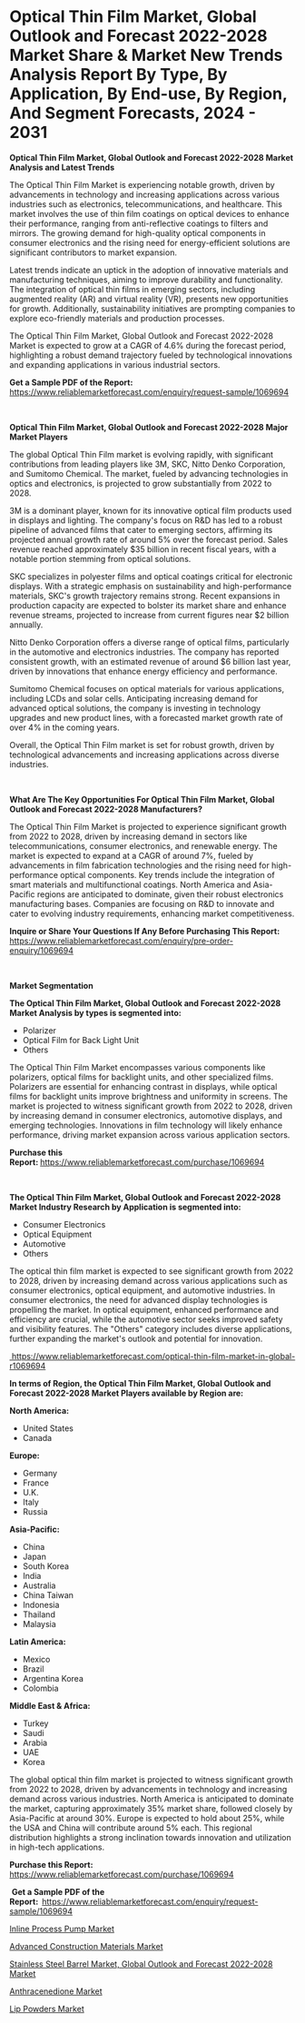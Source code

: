<p><h1>Optical Thin Film Market, Global Outlook and Forecast 2022-2028 Market Share & Market New Trends Analysis Report By Type, By Application, By End-use, By Region, And Segment Forecasts, 2024 - 2031</h1></p><p><strong>Optical Thin Film Market, Global Outlook and Forecast 2022-2028 Market Analysis and Latest Trends</strong></p>
<p><p>The Optical Thin Film Market is experiencing notable growth, driven by advancements in technology and increasing applications across various industries such as electronics, telecommunications, and healthcare. This market involves the use of thin film coatings on optical devices to enhance their performance, ranging from anti-reflective coatings to filters and mirrors. The growing demand for high-quality optical components in consumer electronics and the rising need for energy-efficient solutions are significant contributors to market expansion.</p><p>Latest trends indicate an uptick in the adoption of innovative materials and manufacturing techniques, aiming to improve durability and functionality. The integration of optical thin films in emerging sectors, including augmented reality (AR) and virtual reality (VR), presents new opportunities for growth. Additionally, sustainability initiatives are prompting companies to explore eco-friendly materials and production processes. </p><p>The Optical Thin Film Market, Global Outlook and Forecast 2022-2028 Market is expected to grow at a CAGR of 4.6% during the forecast period, highlighting a robust demand trajectory fueled by technological innovations and expanding applications in various industrial sectors.</p></p>
<p><strong>Get a Sample PDF of the Report:&nbsp;</strong> <a href="https://www.reliablemarketforecast.com/enquiry/request-sample/1069694">https://www.reliablemarketforecast.com/enquiry/request-sample/1069694</a></p>
<p>&nbsp;</p>
<p><strong>Optical Thin Film Market, Global Outlook and Forecast 2022-2028 Major Market Players</strong></p>
<p><p>The global Optical Thin Film market is evolving rapidly, with significant contributions from leading players like 3M, SKC, Nitto Denko Corporation, and Sumitomo Chemical. The market, fueled by advancing technologies in optics and electronics, is projected to grow substantially from 2022 to 2028. </p><p>3M is a dominant player, known for its innovative optical film products used in displays and lighting. The company's focus on R&D has led to a robust pipeline of advanced films that cater to emerging sectors, affirming its projected annual growth rate of around 5% over the forecast period. Sales revenue reached approximately $35 billion in recent fiscal years, with a notable portion stemming from optical solutions.</p><p>SKC specializes in polyester films and optical coatings critical for electronic displays. With a strategic emphasis on sustainability and high-performance materials, SKC's growth trajectory remains strong. Recent expansions in production capacity are expected to bolster its market share and enhance revenue streams, projected to increase from current figures near $2 billion annually.</p><p>Nitto Denko Corporation offers a diverse range of optical films, particularly in the automotive and electronics industries. The company has reported consistent growth, with an estimated revenue of around $6 billion last year, driven by innovations that enhance energy efficiency and performance.</p><p>Sumitomo Chemical focuses on optical materials for various applications, including LCDs and solar cells. Anticipating increasing demand for advanced optical solutions, the company is investing in technology upgrades and new product lines, with a forecasted market growth rate of over 4% in the coming years.</p><p>Overall, the Optical Thin Film market is set for robust growth, driven by technological advancements and increasing applications across diverse industries.</p></p>
<p>&nbsp;</p>
<p><strong>What Are The Key Opportunities For Optical Thin Film Market, Global Outlook and Forecast 2022-2028 Manufacturers?</strong></p>
<p><p>The Optical Thin Film Market is projected to experience significant growth from 2022 to 2028, driven by increasing demand in sectors like telecommunications, consumer electronics, and renewable energy. The market is expected to expand at a CAGR of around 7%, fueled by advancements in film fabrication technologies and the rising need for high-performance optical components. Key trends include the integration of smart materials and multifunctional coatings. North America and Asia-Pacific regions are anticipated to dominate, given their robust electronics manufacturing bases. Companies are focusing on R&D to innovate and cater to evolving industry requirements, enhancing market competitiveness.</p></p>
<p><strong>Inquire or Share Your Questions If Any Before Purchasing This Report:</strong> <a href="https://www.reliablemarketforecast.com/enquiry/pre-order-enquiry/1069694">https://www.reliablemarketforecast.com/enquiry/pre-order-enquiry/1069694</a></p>
<p>&nbsp;</p>
<p><strong>Market Segmentation</strong></p>
<p><strong>The Optical Thin Film Market, Global Outlook and Forecast 2022-2028 Market Analysis by types is segmented into:</strong></p>
<p><ul><li>Polarizer</li><li>Optical Film for Back Light Unit</li><li>Others</li></ul></p>
<p><p>The Optical Thin Film Market encompasses various components like polarizers, optical films for backlight units, and other specialized films. Polarizers are essential for enhancing contrast in displays, while optical films for backlight units improve brightness and uniformity in screens. The market is projected to witness significant growth from 2022 to 2028, driven by increasing demand in consumer electronics, automotive displays, and emerging technologies. Innovations in film technology will likely enhance performance, driving market expansion across various application sectors.</p></p>
<p><strong>Purchase this Report:&nbsp;</strong><a href="https://www.reliablemarketforecast.com/purchase/1069694">https://www.reliablemarketforecast.com/purchase/1069694</a></p>
<p>&nbsp;</p>
<p><strong>The Optical Thin Film Market, Global Outlook and Forecast 2022-2028 Market Industry Research by Application is segmented into:</strong></p>
<p><ul><li>Consumer Electronics</li><li>Optical Equipment</li><li>Automotive</li><li>Others</li></ul></p>
<p><p>The optical thin film market is expected to see significant growth from 2022 to 2028, driven by increasing demand across various applications such as consumer electronics, optical equipment, and automotive industries. In consumer electronics, the need for advanced display technologies is propelling the market. In optical equipment, enhanced performance and efficiency are crucial, while the automotive sector seeks improved safety and visibility features. The "Others" category includes diverse applications, further expanding the market's outlook and potential for innovation.</p></p>
<p><a href="https://www.reliablemarketforecast.com/optical-thin-film-market-in-global-r1069694">&nbsp;https://www.reliablemarketforecast.com/optical-thin-film-market-in-global-r1069694</a></p>
<p><strong>In terms of Region, the Optical Thin Film Market, Global Outlook and Forecast 2022-2028 Market Players available by Region are:</strong></p>
<p>
    <p> <strong> North America: </strong>
        <ul>
            <li>United States</li>
            <li>Canada</li>
        </ul>
        </p> 
    <p> <strong> Europe: </strong>
        <ul>
            <li>Germany</li>
            <li>France</li>
            <li>U.K.</li>
            <li>Italy</li>
            <li>Russia</li>
        </ul>
        </p> 
    <p> <strong> Asia-Pacific: </strong>
        <ul>
            <li>China</li>
            <li>Japan</li>
            <li>South Korea</li>
            <li>India</li>
            <li>Australia</li>
            <li>China Taiwan</li>
            <li>Indonesia</li>
            <li>Thailand</li>
            <li>Malaysia</li>
        </ul>
        </p> 
    <p> <strong> Latin America: </strong>
        <ul>
            <li>Mexico</li>
            <li>Brazil</li>
            <li>Argentina Korea</li>
            <li>Colombia</li>
        </ul>
        </p> 
    <p> <strong> Middle East & Africa: </strong>
        <ul>
            <li>Turkey</li>
            <li>Saudi</li>
            <li>Arabia</li>
            <li>UAE</li>
            <li>Korea</li>
        </ul>
    </p>
    </p>
<p><p>The global optical thin film market is projected to witness significant growth from 2022 to 2028, driven by advancements in technology and increasing demand across various industries. North America is anticipated to dominate the market, capturing approximately 35% market share, followed closely by Asia-Pacific at around 30%. Europe is expected to hold about 25%, while the USA and China will contribute around 5% each. This regional distribution highlights a strong inclination towards innovation and utilization in high-tech applications.</p></p>
<p><strong>Purchase this Report: </strong><a href="https://www.reliablemarketforecast.com/purchase/1069694">https://www.reliablemarketforecast.com/purchase/1069694</a></p>
<p>&nbsp;<strong>Get a Sample PDF of the Report:&nbsp;&nbsp;</strong><a href="https://www.reliablemarketforecast.com/enquiry/request-sample/1069694">https://www.reliablemarketforecast.com/enquiry/request-sample/1069694</a></p>
<p><strong></strong></p>
<p><p><a href="https://www.linkedin.com/pulse/strategic-roadmap-success-global-inline-process-pump-market-wjvaf?trackingId=99870xcER5qH%2FY1LUqhU9Q%3D%3D">Inline Process Pump Market</a></p><p><a href="https://medium.com/@carolineparks369/the-advanced-construction-materials-market-has-experienced-impressive-growth-in-recent-years-26a609a711b2">Advanced Construction Materials Market</a></p><p><a href="https://github.com/RickHolmes3/Market-Research-Report-List-6/blob/main/stainless-steel-barrel-market-global-outlook-and-forecast-2022-2028-market.md">Stainless Steel Barrel Market, Global Outlook and Forecast 2022-2028 Market</a></p><p><a href="https://issuu.com/reportprime-2/docs/anthracenedione-market-size-2030.pp_283813b4cafe73">Anthracenedione Market</a></p><p><a href="https://medium.com/@juddcusanoxfm/the-lip-powders-market-decisions-are-mostly-driven-by-resource-optimization-and-6470d29cf968">Lip Powders Market</a></p></p>